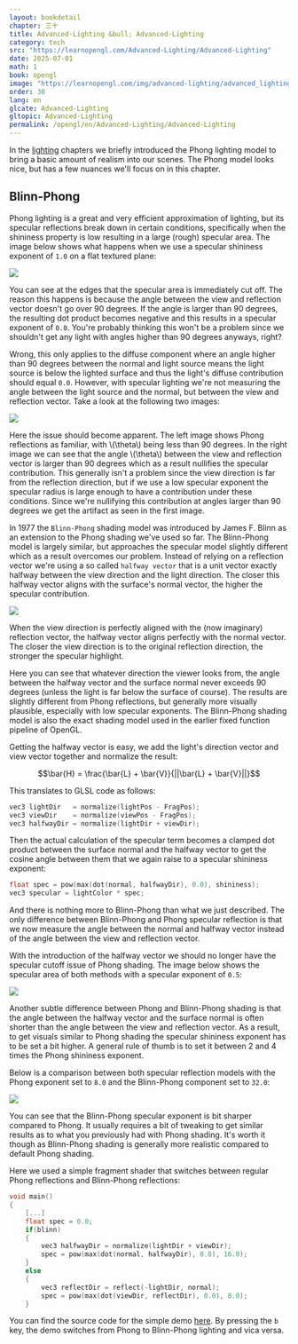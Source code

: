 ```yaml
---
layout: bookdetail
chapter: 三十
title: Advanced-Lighting &bull; Advanced-Lighting
category: tech
src: "https://learnopengl.com/Advanced-Lighting/Advanced-Lighting"
date: 2025-07-01
math: 1
book: opengl
image: "https://learnopengl.com/img/advanced-lighting/advanced_lighting_phong_limit.png"
order: 30
lang: en
glcate: Advanced-Lighting
gltopic: Advanced-Lighting
permalink: /opengl/en/Advanced-Lighting/Advanced-Lighting
---
```


In the [lighting](/opengl/en/Lighting/Basic-Lighting) chapters we briefly introduced the Phong lighting model to bring a basic amount of realism into our scenes. The Phong model looks nice, but has a few nuances we'll focus on in this chapter.

## Blinn-Phong

Phong lighting is a great and very efficient approximation of lighting, but its specular reflections break down in certain conditions, specifically when the shininess property is low resulting in a large (rough) specular area. The image below shows what happens when we use a specular shininess exponent of `1.0` on a flat textured plane:

![](https://learnopengl.com/img/advanced-lighting/advanced_lighting_phong_limit.png)

You can see at the edges that the specular area is immediately cut off. The reason this happens is because the angle between the view and reflection vector doesn't go over 90 degrees. If the angle is larger than 90 degrees, the resulting dot product becomes negative and this results in a specular exponent of `0.0`. You're probably thinking this won't be a problem since we shouldn't get any light with angles higher than 90 degrees anyways, right?

Wrong, this only applies to the diffuse component where an angle higher than 90 degrees between the normal and light source means the light source is below the lighted surface and thus the light's diffuse contribution should equal `0.0`. However, with specular lighting we're not measuring the angle between the light source and the normal, but between the view and reflection vector. Take a look at the following two images:

![](https://learnopengl.com/img/advanced-lighting/advanced_lighting_over_90.png)

Here the issue should become apparent. The left image shows Phong reflections as familiar, with \\(\\theta\\) being less than 90 degrees. In the right image we can see that the angle \\(\\theta\\) between the view and reflection vector is larger than 90 degrees which as a result nullifies the specular contribution. This generally isn't a problem since the view direction is far from the reflection direction, but if we use a low specular exponent the specular radius is large enough to have a contribution under these conditions. Since we're nullifying this contribution at angles larger than 90 degrees we get the artifact as seen in the first image.

In 1977 the `Blinn-Phong` shading model was introduced by James F. Blinn as an extension to the Phong shading we've used so far. The Blinn-Phong model is largely similar, but approaches the specular model slightly different which as a result overcomes our problem. Instead of relying on a reflection vector we're using a so called `halfway vector` that is a unit vector exactly halfway between the view direction and the light direction. The closer this halfway vector aligns with the surface's normal vector, the higher the specular contribution.

![](https://learnopengl.com/img/advanced-lighting/advanced_lighting_halfway_vector.png)

When the view direction is perfectly aligned with the (now imaginary) reflection vector, the halfway vector aligns perfectly with the normal vector. The closer the view direction is to the original reflection direction, the stronger the specular highlight.

Here you can see that whatever direction the viewer looks from, the angle between the halfway vector and the surface normal never exceeds 90 degrees (unless the light is far below the surface of course). The results are slightly different from Phong reflections, but generally more visually plausible, especially with low specular exponents. The Blinn-Phong shading model is also the exact shading model used in the earlier fixed function pipeline of OpenGL.

Getting the halfway vector is easy, we add the light's direction vector and view vector together and normalize the result:

```math
\bar{H} = \frac{\bar{L} + \bar{V}}{||\bar{L} + \bar{V}||}
```

This translates to GLSL code as follows:

```cpp
vec3 lightDir   = normalize(lightPos - FragPos);
vec3 viewDir    = normalize(viewPos - FragPos);
vec3 halfwayDir = normalize(lightDir + viewDir);
```

Then the actual calculation of the specular term becomes a clamped dot product between the surface normal and the halfway vector to get the cosine angle between them that we again raise to a specular shininess exponent:

```cpp
float spec = pow(max(dot(normal, halfwayDir), 0.0), shininess);
vec3 specular = lightColor * spec;
```

And there is nothing more to Blinn-Phong than what we just described. The only difference between Blinn-Phong and Phong specular reflection is that we now measure the angle between the normal and halfway vector instead of the angle between the view and reflection vector.

With the introduction of the halfway vector we should no longer have the specular cutoff issue of Phong shading. The image below shows the specular area of both methods with a specular exponent of `0.5`:

![](https://learnopengl.com/img/advanced-lighting/advanced_lighting_comparrison.png)

Another subtle difference between Phong and Blinn-Phong shading is that the angle between the halfway vector and the surface normal is often shorter than the angle between the view and reflection vector. As a result, to get visuals similar to Phong shading the specular shininess exponent has to be set a bit higher. A general rule of thumb is to set it between 2 and 4 times the Phong shininess exponent.

Below is a comparison between both specular reflection models with the Phong exponent set to `8.0` and the Blinn-Phong component set to `32.0`:

![](https://learnopengl.com/img/advanced-lighting/advanced_lighting_comparrison2.png)

You can see that the Blinn-Phong specular exponent is bit sharper compared to Phong. It usually requires a bit of tweaking to get similar results as to what you previously had with Phong shading. It's worth it though as Blinn-Phong shading is generally more realistic compared to default Phong shading.

Here we used a simple fragment shader that switches between regular Phong reflections and Blinn-Phong reflections:

```cpp
void main()
{
    [...]
    float spec = 0.0;
    if(blinn)
    {
        vec3 halfwayDir = normalize(lightDir + viewDir);
        spec = pow(max(dot(normal, halfwayDir), 0.0), 16.0);
    }
    else
    {
        vec3 reflectDir = reflect(-lightDir, normal);
        spec = pow(max(dot(viewDir, reflectDir), 0.0), 8.0);
    }
```

You can find the source code for the simple demo [here](https://learnopengl.com/code_viewer_gh.php?code=src/5.advanced_lighting/1.advanced_lighting/advanced_lighting.cpp). By pressing the `b` key, the demo switches from Phong to Blinn-Phong lighting and vica versa.

